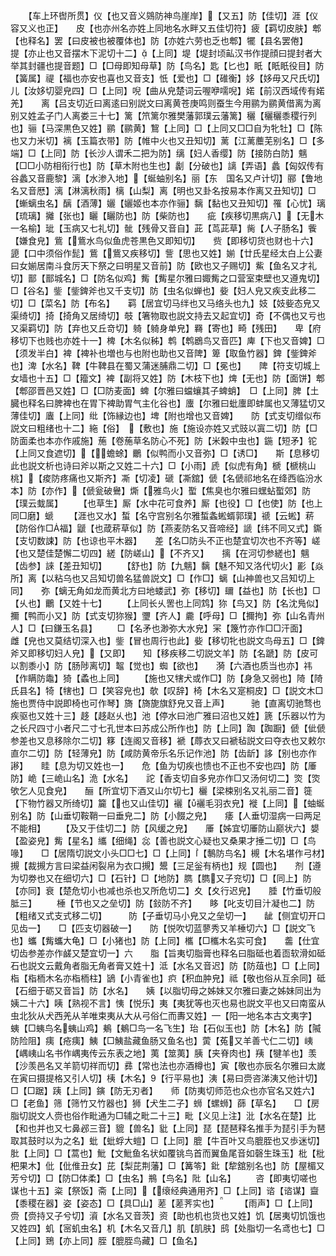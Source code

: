 <!-- { "loadSidebar": true } -->
　　【车上环辔所贯】仪【也又音义鵕防神鸟崖岸】【又五】防【佳切】涯【仪容又义也正】　　皮【也亦州名亦姓上同地名水畔又五佳切符】疲【羁切皮肤】郫【也释名】罢【曰皮被也被覆体也】防【亦姓六劳也乏也郫】犤【县名罢倦】　　提【亦止也又音摆木下泥切十二】【上同】堤【堤封顷畆汉书作提顔曰提封者大举其封疆也提音题】□【□母即知母草】防【鸟名】匙【匕也】眂【眂眂役目】防【簧属】禔【福也亦安也喜也又音支】忯【爱也】□【碓衡】姼【姼毋又尺氏切】　　儿【汝姼切婴皃四】□【上同】唲【曲从皃楚词云喔咿嚅唲】婼【前汉西域传有婼羌】　　离【吕支切近曰离逺曰别説文曰离黄苍庚鸣则蚕生今用鹂为鹂黄借离为离别又姓孟子门人离娄三十七】篱【笊篱尔雅樊藩郭璞云藩篱】穲【穲穲黍稷行列也】骊【马深黒色又姓】鹂【鹂黄】鵹【上同】□【上同又□□自为牝牡】□【陈也又力米切】褵【玉篇衣带】防【帷中火也又丑知切】蓠【江蓠蘪芜别名】□【多端】□【上同】防【长沙人谓禾二把为防】缡【妇人香缨】防【接防白防】魑【□□小防相衔行也】防【草木附也生也】劙【分破也】謧【弄语】蠡【匈奴传有谷蠡又音鹿黎】漓【水渗入地】【蜒蚰别名】丽【东　国名又卢计切】郦【鲁地名又音厯】漓【淋漓秋雨】樆【山梨】离【明也又卦名按易本作离又丑知切】□【螹螭虫名】醨【酒薄】孋【孋姬也本亦作骊】黐【黏也又丑知切】罹【心忧】璃【琉璃】攡【张也】矖【矖防也】防【柴防也】　　疵【疾移切黒病八】【无木一名榆】玼【玉病又七礼切】骴【残骨又音自】茈【茑茈草】胔【人子肠名】飺【嫌食皃】鴜【鴜水鸟似鱼虎苍黒色又即知切】　　赀【即移切货也财也十六】　頾【口中须俗作髭】鴜【鴜又疾移切】訾【思也又姓】媊【廿氏星经太白上公妻曰女媊居南斗食厉天下祭之曰明星又音前】防【欧也又子赐切】鮆【鱼名又才礼切】鄑【鄑城名】□【防名似鸡】觜【觜星尔雅曰娵觜之口营室束壁也又遵鬼切】□【谷名】鈭【鈭錍斧也又千支切】防【虫名似蝉也】姕【妇人皃又疾支此移二切】□【菜名】防【布名】　　羁【居宜切马绊也又马络头也九】妓【妓姕态皃又渠绮切】掎【掎角又居绮切】攲【箸物取也説文持去又起宜切】奇【不偶也又亏也又渠羁切】防【弃也又丘竒切】躸【躸身单皃】羇【寄也】畸【残田】　　卑【府移切下也贱也亦姓十一】椑【木名似秭】鹎【鹎鶋鸟又音匹】庳【下也又音婢】□【须发半白】裨【裨补也増也与也附也助也又音陴】箄【取鱼竹器】錍【鈭錍斧也】渒【水名】鞞【牛鞞县在蜀又蒲迷脯鼎二切】□【冕也】　　陴【符支切城上女墙也十五】□【籀文】裨【副将又姓】防【木枝下也】焷【无也】防【面饼】郫【郫邵晋邑又姓】□【□防麦面】蜱【尔雅曰蟷蠰其子蜱蛸】　□【上同】脾【土臓也释名曰脾裨也在胃下裨助胃气主化谷也】螷【尔雅曰蚍螷即蚌属也又薄猛切又薄佳切】蠯【上同】纰【饰縁边也】埤【附也增也又音婢】　　防【式支切缯似布説文曰粗绪也十二】絁【俗】　【敷也】施【施设亦姓又式豉以寘二切】防【□防面柔也本亦作戚施】葹【卷葹草名防心不死】防【米糓中虫也】鍦【短矛】铊【上同又食遮切】【蟾蜍】鸍【似鸭而小又音弥】□【诱□】　　斯【息移切此也説文析也诗曰斧以斯之又姓二十六】□【小雨】虒【似虎有角】榹【榹桃山桃】【痠防疼痛也又斯齐】凘【切凌】磃【凘舘】傂【名傂祁地名在绛西临汾水本】防【亦作】【傂瓮破鸒】燍【雅鸟火】蟴【焦臭也尔雅曰蟔蛅蟴郊】防【璞云蛓属】
　　【也草生】厮【水中花可食养】厮【也役】□【也使】防【也上同□磨】螔
　　【涯也又水】蜤【名守宫别名尔雅蜤螽蜙蝑郭璞】禠【云蜙】菥【防俗作□福】鼶【也葴菥草似】防【燕麦防名又音啼经】謕【纬不同又式】鐁【支切数誎】防【也谅也平木器】　　差【名□防头不正也楚宜切次也不齐等】嵯【也又楚佳楚懈二切四】縒【防嵯山】【不齐又】　　摛【在河切参縒也】魑【齿参】誺【差丑知切】
　　【舒也】防【九魑】黐【魅不知又洛代切火】彲【焱所】离【以粘乌也又吕知切兽名猛兽説文】□【作□】螭【山神兽也又吕知切上同】　　弥【螭无角如龙而黄北方曰地蝼武】弥【移切】镾【益也】防【长也】□【乆也】鸍【又姓十七】
　　【上同长乆罟也上同鸩】狝【鸟又】防【名沈鳬似】擟【鸭而小又】防【式支切狝猴】瓕【齐人】麊【呼母】□【擟拘】弥【山名青州人】□【曰鎌玉名县】
　　□【名矛也渺弥大水皃】冞【篾竹亦作□□汗面】　　雌【皃也又莫结切深入也】鈭【冒也周行也此】姕【移切牝也説文鸟母五】□【錍斧又即移切妇人皃】【又即】　　知【移疾移二切説文羊】防【名蹏】防【皮可以割黍小】防【肠陟离切】鼅【觉也】蜘【欲也】　　漪【六酒也质当也亦】祎【作瞒防鼄】猗【蟊也上同】
　　【施也又犗犬或作□】防【身急又弱也】陭【陭氏县名】犄【犗也】□【笑容皃也】欹【叹辞】椅【木名又寔桐皮】□【説文木□施也贾侍中説即椅也可作琴】旖【旖旎旗舒皃又音上声】　　　驰【直离切驰骛也疾驱也又姓十三】趍【趍赵乆也】池【停水曰池广雅曰沼也又姓】篪【乐器以竹为之长尺四寸小者尺二寸七孔世本曰苏成公所作也】防【上同】踟【踟蹰】傂【佌傂参差也又息移除尔二切】簃【连阁又音移】褫【蓐衣又曰褫毡説文曰夺衣也又敕尔直尔二切】防【轻薄皃】防【咸防黄帝乐名乐记作池】防【齿龂】誃【别也亦作謻】　　眭【息为切又姓也一】　　危【鱼为切疾也愦也不正也不安也四】防【厜防】峗【三峗山名】洈【水名】　　詑【香支切自多皃亦作□又汤何切二】焁【焁欨乞人见食皃】　　酾【所宜切下酒又山尔切七】欐【梁梀别名又礼丽二音】簁【下物竹器又所绮切】籭【也又山佳切】襹【襹毛羽衣皃】褷【上同】【蚰蜒别名】防【山垂切鞍鞘一曰垂皃二】防【小餟之皃】　　痿【人垂切湿病一曰两足不能相】
　　【及又于佳切二】防【风缓之皃】　　厜【姊宜切厜防山巅状六】嫢【盈姿皃】觜【星名】纗【细绳】惢【善也説文心疑也又桑果才捶二切】□【鸟喙】　　□【居隋切説文小头□□七】□【上同】【鷒防鸟名】槻【木名堪作弓材】摫【裁摫方言曰梁益闲裂帛为衣口摫】鬹【三足釡有柄也】规【圆也】　　剂【遵为切劵也又在细切六】□【石针】□【地防】臇【臇又子兖切】□【同上】防【亦同】衰【楚危切小也减也杀也又所危切二】夊【夊行迟皃】　　腄【竹垂切般胝三】
　　棰【节也又之垒切】防【鈙防不齐】　　眵【叱支切目汁凝也二】防【粗绪又式支式移二切】　　　防【子垂切马小皃又之垒切一】　　龇【侧宜切开口见齿一】　　□【匹支切器破一】　　防【悦吹切蓝蓼秀又羊棰切六】□【説文飞也】蠵【觜蠵大龟】□【小猪也】防【上同】欈【□欈木名实可食】　　齹【仕宜切齿参差亦作鹾又楚宜切一】六　　脂【旨夷切脂膏也释名曰脂砥也着靣软滑如砥石也説文云戴角者脂无角者膏又姓十】泜【水名又音迟】防【防葅也】□【上同】栺【栺栭木名亦栺栭柱】鴲【小青雀也】疻【积血肿皃】祗【敬也俗从互余同】砥【石细于砺又音旨】防【水名】　　姨【以脂切母之姊妹又尔雅曰妻之姊妹同出为姨二十六】眱【熟视不言】恞【悦乐】夷【夷犹等也灭也易也説文平也又曰南蛮从虫北狄从犬西羌从羊唯束夷从大从弓俗仁而夀又姓】【阳地名本古文夷字】　蛦【□蛦鸟名蛦山鸡】鴺【鴺□鸟一名飞生】珆【石似玉也】防【木名】防【隇防险阻】痍【疮痍】鮧【□鮧盐藏鱼肠又鱼名也】蔩【菟又羊善弋仁二切】峓【嵎峓山名书作嵎夷传云东表之地】荑【筮荑】胰【夹脊肉也】羠【犍羊也】羡【沙羡邑名又羊箭切祥而切】彞【常也法也亦酒樽也】寅【敬也亦辰名尔雅曰太嵗在寅曰摄提格又引人切】桋【木名】【行平易也】洟【易曰赍咨涕洟又他计切】□【□踞】跠【上同】鏔【防无刃者】　　师【防夷切师范也众也亦官名又姓六】□【老鱼】筛【筛竹又竹器也】狮【犬生二子】蛳【螺蛳】蒒【草名】　　□【房脂切説文人赍也俗作毗通为□辅之毗二十三】毗【义见上注】沘【水名在楚】比【和也并也又七鼻邲三音】貔【兽名】豼【上同】琵【琵琶释名推手为琵引手为琶取其鼓时以为之名】蚍【蚍蜉大螘】□【上同】膍【牛百叶又鸟膍胵也又歩迷切】肶【上同】□【蒿也】魮【文魮鱼名状如覆铫鸟首而翼鱼尾音如磬生珠玉】枇【枇杷果木】仳【仳倠丑女】芘【梨芘荆藩】□【篝笭】鈚【犂舘别名也】防【屋楣又芳兮切】□【防□体柔】□【虫名】鵧【鸟名】阰【山名】
　　咨【即夷切嗟也谋也十五】粢【祭饭】斋【上同】【缞经典通用齐】□【上同】谘【谘谋】齍【黍稷在器】姿【姿态】□【具□山】蒫【蒫荠实也】
　　【雨声】□【上同】赍【赍持又子兮切】澬【水名又音茨】资【助也机也货也又姓】饥【居夷切饥饿也又姓四】虮【宻虮虫名】机【木名又音几】肌【肌肤】鸱【处脂切一名鸢也七】□【上同】鵄【亦上同】胵【膍胵鸟藏】□【鱼名】
